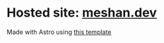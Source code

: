 # Hosted site: [meshan.dev](https://www.meshan.dev)

Made with Astro using [this template](https://github.com/manuelernestog/astro-modern-personal-website)
